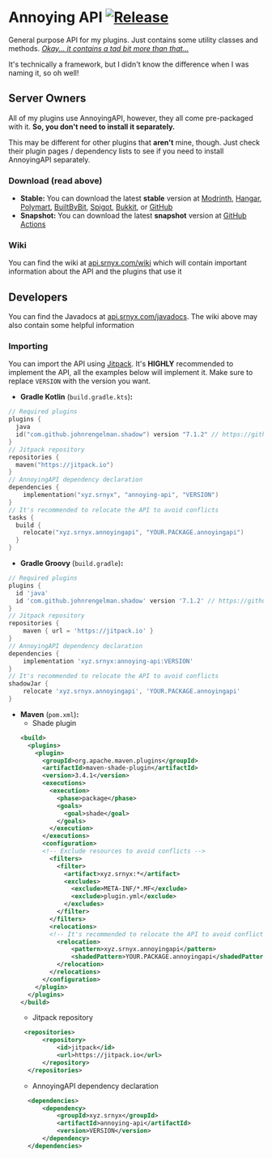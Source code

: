 # Annoying API [![Release](https://jitpack.io/v/srnyx/annoying-api.svg)](https://jitpack.io/#xyz.srnyx/annoying-api)

General purpose API for my plugins. Just contains some utility classes and methods. *[Okay... it contains a tad bit more than that...](#developers)*

It's technically a framework, but I didn't know the difference when I was naming it, so oh well!

## Server Owners

All of my plugins use AnnoyingAPI, however, they all come pre-packaged with it. **So, you don't need to install it separately.**

This may be different for other plugins that **aren't** mine, though. Just check their plugin pages / dependency lists to see if you need to install AnnoyingAPI separately.

### Download (read above)

- **Stable:** You can download the latest **stable** version at [Modrinth](https://api.srnyx.com/modrinth), [Hangar](https://hangar.papermc.io/srnyx/AnnoyingAPI), [Polymart](https://api.srnyx.com/polymart), [BuiltByBit](https://api.srnyx.com/builtbybit), [Spigot](https://api.srnyx.com/spigot), [Bukkit](https://api.srnyx.com/bukkit), or [GitHub](https://api.srnyx.com/releases/latest)
- **Snapshot:** You can download the latest **snapshot** version at [GitHub Actions](https://api.srnyx.com/snapshot)

### Wiki

You can find the wiki at [api.srnyx.com/wiki](https://api.srnyx.com/wiki) which will contain important information about the API and the plugins that use it

## Developers

You can find the Javadocs at [api.srnyx.com/javadocs](https://api.srnyx.com/javadocs). The wiki above may also contain some helpful information

### Importing

You can import the API using [Jitpack](https://api.srnyx.com/jitpack). It's **HIGHLY** recommended to implement the API, all the examples below will implement it. Make sure to replace `VERSION` with the version you want.

- **Gradle Kotlin** (`build.gradle.kts`)**:**
```kotlin
// Required plugins
plugins {
  java
  id("com.github.johnrengelman.shadow") version "7.1.2" // https://github.com/johnrengelman/shadow/releases/latest
}
// Jitpack repository
repositories {
  maven("https://jitpack.io")
}
// AnnoyingAPI dependency declaration
dependencies {
    implementation("xyz.srnyx", "annoying-api", "VERSION")
}
// It's recommended to relocate the API to avoid conflicts
tasks {
  build {
    relocate("xyz.srnyx.annoyingapi", "YOUR.PACKAGE.annoyingapi")
  }
}
```
- **Gradle Groovy** (`build.gradle`)**:**
```groovy
// Required plugins
plugins {
  id 'java'
  id 'com.github.johnrengelman.shadow' version '7.1.2' // https://github.com/johnrengelman/shadow/releases/latest
}
// Jitpack repository
repositories {
    maven { url = 'https://jitpack.io' }
}
// AnnoyingAPI dependency declaration
dependencies {
    implementation 'xyz.srnyx:annoying-api:VERSION'
}
// It's recommended to relocate the API to avoid conflicts
shadowJar {
    relocate 'xyz.srnyx.annoyingapi', 'YOUR.PACKAGE.annoyingapi'
}
```
* **Maven** (`pom.xml`)**:**
    * Shade plugin
  ```xml
  <build>
    <plugins>
      <plugin>
        <groupId>org.apache.maven.plugins</groupId>
        <artifactId>maven-shade-plugin</artifactId>
        <version>3.4.1</version>
        <executions>
          <execution>
            <phase>package</phase>
            <goals>
              <goal>shade</goal>
            </goals>
          </execution>
        </executions>
        <configuration>
        <!-- Exclude resources to avoid conflicts -->
          <filters>
            <filter>
              <artifact>xyz.srnyx:*</artifact>
              <excludes>
                <exclude>META-INF/*.MF</exclude>
                <exclude>plugin.yml</exclude>
              </excludes>
            </filter>
          </filters>
          <relocations>
          <!-- It's recommended to relocate the API to avoid conflicts -->
            <relocation>
                <pattern>xyz.srnyx.annoyingapi</pattern>
                <shadedPattern>YOUR.PACKAGE.annoyingapi</shadedPattern>
            </relocation>
          </relocations>
        </configuration>
      </plugin>
    </plugins>
  </build>
  ```
    * Jitpack repository
  ```xml
   <repositories>
        <repository>
            <id>jitpack</id>
            <url>https://jitpack.io</url>
        </repository>
    </repositories>
  ```
    * AnnoyingAPI dependency declaration
  ```xml
    <dependencies>
        <dependency>
            <groupId>xyz.srnyx</groupId>
            <artifactId>annoying-api</artifactId>
            <version>VERSION</version>
        </dependency>
    </dependencies>
  ```
